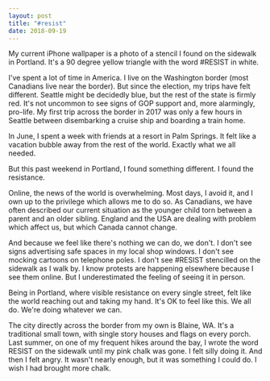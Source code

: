 ```yaml
---
layout: post
title: "#resist"
date: 2018-09-19
---
```


My current iPhone wallpaper is a photo of a stencil I found on the sidewalk in Portland. It's a 90 degree yellow triangle with the word #RESIST in white. 

I've spent a lot of time in America. I live on the Washington border (most Canadians live near the border). But since the election, my trips have felt different. Seattle might be decidedly blue, but the rest of the state is firmly red. It's not uncommon to see signs of GOP support and, more alarmingly, pro-life. My first trip across the border in 2017 was only a few hours in Seattle between disembarking a cruise ship and boarding a train home.

In June, I spent a week with friends at a resort in Palm Springs. It felt like a vacation bubble away from the rest of the world. Exactly what we all needed.

But this past weekend in Portland, I found something different. I found the resistance. 

Online, the news of the world is overwhelming. Most days, I avoid it, and I own up to the privilege which allows me to do so. As Canadians, we have often described our current situation as the younger child torn between a parent and an older sibling. England and the USA are dealing with problem which affect us, but which Canada cannot change.

And because we feel like there's nothing we can do, we don't. I don't see signs advertising safe spaces in my local shop windows. I don't see mocking cartoons on telephone poles. I don't see #RESIST stencilled on the sidewalk as I walk by. I know protests are happening elsewhere because I see them online. But I underestimated the feeling of seeing it in person.

Being in Portland, where visible resistance on every single street, felt like the world reaching out and taking my hand. It's OK to feel like this. We all do. We're doing whatever we can. 

The city directly across the border from my own is Blaine, WA. It's a traditional small town, with single story houses and flags on every porch. Last summer, on one of my frequent hikes around the bay, I wrote the word RESIST on the sidewalk until my pink chalk was gone. I felt silly doing it. And then I felt angry. It wasn't nearly enough, but it was something I could do. I wish I had brought more chalk.
